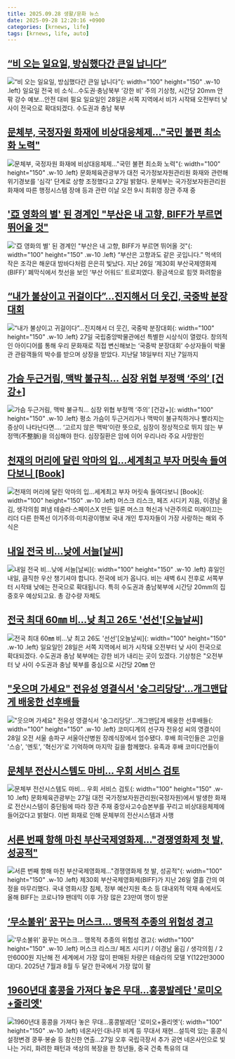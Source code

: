 ```yaml
---
title: 2025.09.28 생활/문화 뉴스
date: 2025-09-28 12:20:16 +0900
categories: [krnews, life]
tags: [krnews, life, auto]
---
```

## [“비 오는 일요일, 방심했다간 큰일 납니다”](https://n.news.naver.com/mnews/article/022/0004071614)

![“비 오는 일요일, 방심했다간 큰일 납니다”](https://mimgnews.pstatic.net/image/origin/022/2025/09/28/4071614.jpg?type=nf220_150){: width="100" height="150" .w-10 .left}
일요일 전국 비 소식…수도권·충남북부 ‘강한 비’ 주의 기상청, 시간당 20mm 안팎 강수 예보…안전 대비 필요 일요일인 28일은 서쪽 지역에서 비가 시작돼 오전부터 낮 사이 전국으로 확대되겠다. 수도권과 충남 북부

## [문체부, 국정자원 화재에 비상대응체제…"국민 불편 최소화 노력"](https://n.news.naver.com/mnews/article/003/0013509612)

![문체부, 국정자원 화재에 비상대응체제…"국민 불편 최소화 노력"](https://mimgnews.pstatic.net/image/origin/003/2025/09/27/13509612.jpg?type=nf220_150){: width="100" height="150" .w-10 .left}
문화체육관광부가 대전 국가정보자원관리원 화재와 관련해 위기경보를 '심각' 단계로 상향 조정했다고 27일 밝혔다. 문체부는 국가정보자원관리원 화재에 따른 행정시스템 장애 등과 관련 이날 오전 9시 최휘영 장관 주재 중

## ['亞 영화의 별' 된 경계인 "부산은 내 고향, BIFF가 부르면 뛰어올 것"](https://n.news.naver.com/mnews/article/015/0005191022)

!['亞 영화의 별' 된 경계인 "부산은 내 고향, BIFF가 부르면 뛰어올 것"](https://mimgnews.pstatic.net/image/origin/015/2025/09/28/5191022.jpg?type=nf220_150){: width="100" height="150" .w-10 .left}
“부산은 고향과도 같은 곳입니다.” 먹색의 작은 조각은 해운대 밤바다처럼 은은히 빛났다. 지난 26일 ‘제30회 부산국제영화제(BIFF)’ 폐막식에서 첫선을 보인 ‘부산 어워드’ 트로피였다. 황금색으로 힘껏 화려함을

## [“내가 불상이고 귀걸이다”…진지해서 더 웃긴, 국중박 분장대회](https://n.news.naver.com/mnews/article/028/0002768604)

![“내가 불상이고 귀걸이다”…진지해서 더 웃긴, 국중박 분장대회](https://mimgnews.pstatic.net/image/origin/028/2025/09/28/2768604.jpg?type=nf220_150){: width="100" height="150" .w-10 .left}
27일 국립중앙박물관에선 특별한 시상식이 열렸다. 창의적인 아이디어를 통해 우리 문화재로 직접 변신해보는 ‘국중박 분장대회’ 수상자들이 박물관 관람객들의 박수를 받으며 상장을 받았다. 지난달 18일부터 지난 7일까지

## [가슴 두근거림, 맥박 불규칙… 심장 위협 부정맥 ‘주의’ [건강+]](https://n.news.naver.com/mnews/article/022/0004071577)

![가슴 두근거림, 맥박 불규칙… 심장 위협 부정맥 ‘주의’ [건강+]](https://mimgnews.pstatic.net/image/origin/022/2025/09/27/4071577.jpg?type=nf220_150){: width="100" height="150" .w-10 .left}
평소 가슴이 두근거리거나 맥박이 불규칙하거나 빨라지는 증상이 나타난다면…. ‘고르지 않은 맥박’이란 뜻으로, 심장이 정상적으로 뛰지 않는 부정맥(不整脈)을 의심해야 한다. 심장질환은 암에 이어 우리나라 주요 사망원인

## [천재의 머리에 달린 악마의 입…세계최고 부자 머릿속 들여다보니 [Book]](https://n.news.naver.com/mnews/article/009/0005565968)

![천재의 머리에 달린 악마의 입…세계최고 부자 머릿속 들여다보니 [Book]](https://mimgnews.pstatic.net/image/origin/009/2025/09/28/5565968.jpg?type=nf220_150){: width="100" height="150" .w-10 .left}
머스크 리스크, 페즈 시디키 지음, 이경남 옮김, 생각의힘 펴냄 테슬라·스페이스X 만든 일론 머스크 혁신과 낙관주의로 미래이끄는 리더 다른 한쪽선 이기주의·미치광이행보 국내 개인 투자자들이 가장 사랑하는 해외 주식은

## [내일 전국 비…낮에 서늘[날씨]](https://n.news.naver.com/mnews/article/449/0000322030)

![내일 전국 비…낮에 서늘[날씨]](https://mimgnews.pstatic.net/image/origin/449/2025/09/27/322030.jpg?type=nf220_150){: width="100" height="150" .w-10 .left}
휴일인 내일, 큼직한 우산 챙기셔야 합니다. 전국에 비가 옵니다. 비는 새벽 6시 전후로 서쪽부터 시작돼 낮에는 전국으로 확대됩니다. 특히 수도권과 충남북부에 시간당 20mm의 집중호우 예상되고요. 총 강수량 자체도

## [전국 최대 60㎜ 비…낮 최고 26도 '선선'[오늘날씨]](https://n.news.naver.com/mnews/article/003/0013509785)

![전국 최대 60㎜ 비…낮 최고 26도 '선선'[오늘날씨]](https://mimgnews.pstatic.net/image/origin/003/2025/09/28/13509785.jpg?type=nf220_150){: width="100" height="150" .w-10 .left}
일요일인 28일은 서쪽 지역에서 비가 시작돼 오전부터 낮 사이 전국으로 확대되겠다. 수도권과 충남 북부에는 강한 비가 내리는 곳이 있겠다. 기상청은 "오전부터 낮 사이 수도권과 충남 북부를 중심으로 시간당 20㎜ 안

## ["웃으며 가세요" 전유성 영결식서 '숭그리당당'…개그맨답게 배웅한 선후배들](https://n.news.naver.com/mnews/article/277/0005658683)

!["웃으며 가세요" 전유성 영결식서 '숭그리당당'…개그맨답게 배웅한 선후배들](https://mimgnews.pstatic.net/image/origin/277/2025/09/28/5658683.jpg?type=nf220_150){: width="100" height="150" .w-10 .left}
코미디계의 선구자 전유성 씨의 영결식이 28일 오전 서울 송파구 서울아산병원 장례식장에서 엄수됐다. 후배 희극인들은 고인을 '스승', '멘토', '혁신가'로 기억하며 마지막 길을 함께했다. 유족과 후배 코미디언들이

## [문체부 전산시스템도 마비… 우회 서비스 검토](https://n.news.naver.com/mnews/article/469/0000889678)

![문체부 전산시스템도 마비… 우회 서비스 검토](https://mimgnews.pstatic.net/image/origin/469/2025/09/28/889678.jpg?type=nf220_150){: width="100" height="150" .w-10 .left}
문화체육관광부는 27일 대전 국가정보자원관리원(국정자원)에서 발생한 화재로 전산시스템이 중단됨에 따라 장관 주재 중앙사고수습본부를 꾸리고 비상대응체제에 들어갔다고 밝혔다. 이번 화재로 인해 문체부의 전산시스템과 사행

## [서른 번째 항해 마친 부산국제영화제…"경쟁영화제 첫 발, 성공적"](https://n.news.naver.com/mnews/article/015/0005191020)

![서른 번째 항해 마친 부산국제영화제…"경쟁영화제 첫 발, 성공적"](https://mimgnews.pstatic.net/image/origin/015/2025/09/28/5191020.jpg?type=nf220_150){: width="100" height="150" .w-10 .left}
제30회 부산국제영화제(BIFF)가 지난 26일 열흘 간의 여정을 마무리했다. 국내 영화시장 침체, 정부 예산지원 축소 등 대내외적 악재 속에서도 올해 BIFF는 코로나19 팬데믹 이후 가장 많은 23만여 명이 방문

## [‘무소불위’ 꿈꾸는 머스크… 맹목적 추종의 위험성 경고](https://n.news.naver.com/mnews/article/022/0004071488)

![‘무소불위’ 꿈꾸는 머스크… 맹목적 추종의 위험성 경고](https://mimgnews.pstatic.net/image/origin/022/2025/09/27/4071488.jpg?type=nf220_150){: width="100" height="150" .w-10 .left}
머스크 리스크/ 페즈 시디키 / 이경남 옮김 / 생각의힘 / 2만6000원 지난해 전 세계에서 가장 많이 판매된 차량은 테슬라의 모델 Y(122만3000대)다. 2025년 7월과 8월 두 달간 한국에서 가장 많이 팔

## [1960년대 홍콩을 가져다 놓은 무대…홍콩발레단 '로미오+줄리엣'](https://n.news.naver.com/mnews/article/001/0015652507)

![1960년대 홍콩을 가져다 놓은 무대…홍콩발레단 '로미오+줄리엣'](https://mimgnews.pstatic.net/image/origin/001/2025/09/27/15652507.jpg?type=nf220_150){: width="100" height="150" .w-10 .left}
네온사인·대나무 비계 등 무대서 재현…설득력 있는 홍콩식 설정변경 쿵푸·봉술 등 참신한 연출…27일 오후 국립극장서 추가 공연 네온사인으로 빛나는 거리, 화려한 패턴과 색상의 복장을 한 청년들, 중국 건축 특유의 대


